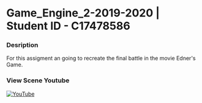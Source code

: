 # Game_Engine_2-2019-2020 | Student ID - C17478586

### **Desription**
For this assigment  an going to recreate the final battle in the movie Edner's Game.


### **View Scene Youtube**

[![YouTube](http://img.youtube.com/vi/IXdbCU3Mt_c&t/294.jpg)](https://www.youtube.com/watch?v=IXdbCU3Mt_c&t=120s)
